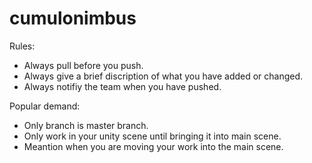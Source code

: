 # cumulonimbus

Rules:
  - Always pull before you push.
  - Always give a brief discription of what you have added or changed.
  - Always notifiy the team when you have pushed.
  
Popular demand:
  - Only branch is master branch.
  - Only work in your unity scene until bringing it into main scene.
  - Meantion when you are moving your work into the main scene.
